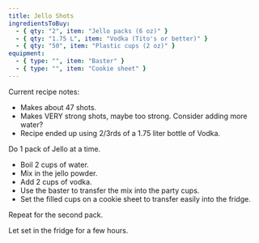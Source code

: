 ```yaml
---
title: Jello Shots
ingredientsToBuy:
  - { qty: "2", item: "Jello packs (6 oz)" }
  - { qty: "1.75 L", item: "Vodka (Tito's or better)" }
  - { qty: "50", item: "Plastic cups (2 oz)" }
equipment:
  - { type: "", item: "Baster" }
  - { type: "", item: "Cookie sheet" }
---
```

Current recipe notes:
<ul class="bulleted">
  <li>Makes about 47 shots.</li>
  <li>Makes VERY strong shots, maybe too strong. Consider adding more water?</li>
  <li>Recipe ended up using 2/3rds of a 1.75 liter bottle of Vodka.</li>
</ul>

Do 1 pack of Jello at a time.
- Boil 2 cups of water.
- Mix in the jello powder.
- Add 2 cups of vodka.
- Use the baster to transfer the mix into the party cups.
- Set the filled cups on a cookie sheet to transfer easily into the fridge.

Repeat for the second pack.

Let set in the fridge for a few hours.
